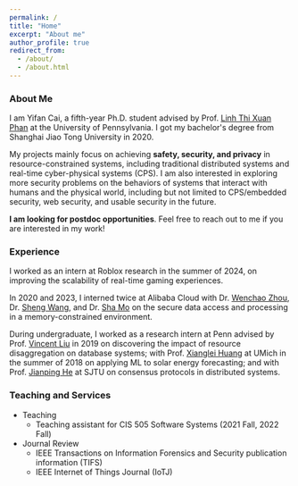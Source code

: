 ```yaml
---
permalink: /
title: "Home"
excerpt: "About me"
author_profile: true
redirect_from: 
  - /about/
  - /about.html
---
```


### About Me

I am Yifan Cai, a fifth-year Ph.D. student advised by Prof. [Linh Thi Xuan Phan](https://www.cis.upenn.edu/~linhphan/) at the University of Pennsylvania. I got my bachelor's degree from Shanghai Jiao Tong University in 2020. 

My projects mainly focus on achieving **safety, security, and privacy** in resource-constrained systems, including traditional distributed systems and real-time cyber-physical systems (CPS). I am also interested in exploring more security problems on the behaviors of systems that interact with humans and the physical world, including but not limited to CPS/embedded security, web security, and usable security in the future.

**I am looking for postdoc opportunities**. Feel free to reach out to me if you are interested in my work!

### Experience

I worked as an intern at Roblox research in the summer of 2024, on improving the scalability of real-time gaming experiences. 

In 2020 and 2023, I interned twice at Alibaba Cloud with Dr. [Wenchao Zhou](https://people.cs.georgetown.edu/~wzhou/), Dr. [Sheng Wang](https://wangsheng1001.github.io/), and Dr. [Sha Mo](https://desert0616.github.io/) on the secure data access and processing in a memory-constrained environment. 

During undergraduate, I worked as a research intern at Penn advised by Prof. [Vincent Liu](https://vincen.tl) in 2019 on discovering the impact of resource disaggregation on database systems; with Prof. [Xianglei Huang](https://clasp.engin.umich.edu/people/huang-xianglei/) at UMich in the summer of 2018 on applying ML to solar energy forecasting; and with Prof. [Jianping He](https://iwin-fins.com/) at SJTU on consensus protocols in distributed systems. 


### Teaching and Services
- Teaching 
	- Teaching assistant for CIS 505 Software Systems (2021 Fall, 2022 Fall)
- Journal Review
	- IEEE Transactions on Information Forensics and Security publication information (TIFS)
	- IEEE Internet of Things Journal (IoTJ)
